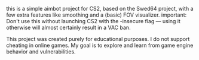 this is a simple aimbot project for CS2, based on the Swed64 project, with a few extra features like smoothing and a (basic) FOV visualizer.
important: Don't use this without launching CS2 with the -insecure flag — using it otherwise will almost certainly result in a VAC ban.

This project was created purely for educational purposes. I do not support cheating in online games. My goal is to explore and learn from game engine behavior and vulnerabilities.
